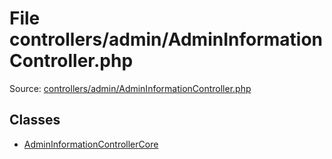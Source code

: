 File controllers/admin/AdminInformationController.php
=========

Source: [controllers/admin/AdminInformationController.php](https://github.com/PrestaShop/PrestaShop/blob/1.6.0.12/controllers/admin/AdminInformationController.php)


Classes
-------

* [AdminInformationControllerCore](class.AdminInformationControllerCore.md)

